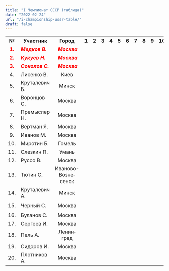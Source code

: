 ```yaml
---
title: "I Чемпионат СССР (таблица)"
date: "2022-02-24"
url: "/i-championship-ussr-table/"
draft: false
---
```


<!--more-->
<table class="table_min_size">
<tbody>
<tr>
    <th>№</th>
    <th>Участник</td>
    <th>Город</th>
    <th>1</th>
    <th>2</th>
    <th>3</th>
    <th>4</th>
    <th>5</th>
    <th>6</th>
    <th>7</th>
    <th>8</th>
    <th>9</th>
    <th>10</th>
    <th>11</th>
    <th>12</th>
    <th>13</th>
    <th>14</th>
    <th>15</th>
    <th>16</th>
    <th>17</th>
    <th>18</th>
    <th>19</th>
    <th>20 </th>
    <th>Очки</th>
    <th>Место</th>
</tr>
<tr>
    <td style="text-align: center;"><strong><span style="color: #ff0000;">1.</span></strong></td>
    <td><em><strong><span style="color: #ff0000;">Медков&nbsp;В.</span></strong></em></td>
    <td style="text-align: center;"><em><strong>&nbsp;<span style="color: #ff0000;">Москва</span></strong></em></td>
    <td style="background: url(/images/results/draughts.jpg) no-repeat; background-size: contain; background-position: center;" ></td>
    <td style="text-align: center;">
        <a href="/v-medkov-n-kykyev-i-ussr/" target="_blank"><img src="/images/results/draw.png" alt="" /></a>
        <a href="/n-kykyev-v-medkov-i-ussr/" target="_blank"><img src="/images/results/draw.png" alt="" /></a>
    </td>
    <td style="text-align: center;">
        <img src="/images/results/loss.png" alt="" />
        <a href="/v-medkov-a-sokolov-i-ussr/" target="_blank"><img src="/images/results/draw.png" alt=""/></a>
    </td>
    <td style="text-align: center;">
        <a href="/v-lisenko-v-medkov-i-ussr/" target="_blank"><img src="/images/results/draw.png" alt=""/></a>
        <a href="/v-medkov-v-lisenko-i-ussr/" target="_blank"><img src="/images/results/draw.png" alt=""/></a>
    </td>
    <td style="text-align: center;">
        <img src="/images/results/draw.png" alt="" />
        <img src="/images/results/draw.png" alt=""  />
    </td>
    <td style="text-align: center;">
        <a href = "/v-medkov-s-vorontsov-i-ussr/" target="_blank"><img src="/images/results/win.png" alt=""/></a>
        <a href="/s-vorontsov-v-medkov-i-ussr/" target="_blank"><img src="/images/results/draw.png" alt="" /></a>
    </td>
    <td style="text-align: center;"><img src="/images/results/win.png" alt=""  /><img src="/images/results/win.png" alt="" ></td>
    <td style="text-align: center;"><img src="/images/results/draw.png" alt=""  /><img src="/images/results/loss.png" alt=""/></td>
    <td style="text-align: center;"><img src="/images/results/win.png" alt=""  /><img src="/images/results/draw.png" alt=""/></td>
    <td style="text-align: center;"><a href = "/v-medkov-b-mirotin-i-ussr/" target="_blank"><img src="/images/results/win.png" alt=""/></a><img src="/images/results/win.png" alt=""  /></td>
    <td style="text-align: center;"><img src="/images/results/draw.png" alt=""  /><img src="/images/results/win.png" alt=""/></td>
    <td style="text-align: center;"><img src="/images/results/win.png" alt=""  /><img src="/images/results/draw.png" alt=""/></td>
    <td style="text-align: center;"><img src="/images/results/draw.png" alt=""  /><img src="/images/results/win.png" alt=""  /></td>
    <td style="text-align: center;"><img src="/images/results/win.png" alt=""  /><img src="/images/results/draw.png" alt=""  /></td>
    <td style="text-align: center;"><img src="/images/results/win.png" alt=""  /><img src="/images/results/draw.png" alt=""  /></td>
    <td style="text-align: center;"><img src="/images/results/win.png" alt=""  /><img src="/images/results/win.png" alt=""  /></td>
    <td style="text-align: center;"><img src="/images/results/draw.png" alt=""  /><img src="/images/results/win.png" alt=""  /></td>
    <td style="text-align: center;"><img src="/images/results/win.png" alt=""  /><img src="/images/results/win.png" alt=""  /></td>
    <td style="text-align: center;"><a href = "/v-medkov-i-sidirov-i-ussr/" target="_blank"><img src="/images/results/win.png" alt=""  /></a><img src="/images/results/win.png" alt=""  /></td>
    <td style="text-align: center;"><img src="/images/results/win.png" alt=""  /><img src="/images/results/win.png" alt=""  /></td>
    <td style="text-align: center;"><strong><span style="font-size: large; color: #ff0000;">28</span></strong></td>
    <td style="text-align: center;"><strong><span style="font-size: large; color: #ff0000;">I</span></strong></td>
</tr>
<tr>
    <td style="text-align: center;"><strong><span style="color: #ff0000;">2.</span></strong></td>
    <td><em><strong><span style="color: #ff0000;">Кукуев&nbsp;Н.</span></strong></em></td>
    <td style="text-align: center;"><em><strong>&nbsp;<span style="color: #ff0000;">Москва</span></strong></em></td>
    <td style="text-align: center;">
        <a href="/v-medkov-n-kykyev-i-ussr/" target="_blank"><img src="/images/results/draw.png" alt="" /></a>
        <a href="/n-kykyev-v-medkov-i-ussr/" target="_blank"><img src="/images/results/draw.png" alt="" /></a>
    </td>
    <td style="background: url(/images/results/draughts.jpg) no-repeat; background-size: contain; background-position: center;" ></td>
    <td style="text-align: center;"><img src="/images/results/win.png" alt="" /><img src="/images/results/win.png" alt="" /></td>
    <td style="text-align: center;">
        <a href = "/v-lisenko-n-kykyev-i-ussr/" target="_blank"><img src="/images/results/loss.png" alt="" /></a>
        <a href = "/n-kykyev-v-lisenko-i-ussr/" target="_blank"><img src="/images/results/win.png" alt="" /></a>
    </td>
    <td style="text-align: center;">
        <a href = "/n-kykyev-b-krutalevich-i-ussr/" target="_blank"><img src="/images/results/win.png" alt="" /></a>
        <a href="/b-krutalevich-n-kykyev-i-ussr/" target="_blank"><img src="/images/results/draw.png" alt=""></a>
    <td style="text-align: center;"><img src="/images/results/win.png" alt="" /><img src="/images/results/draw.png" alt="" /></td>
    <td style="text-align: center;"><img src="/images/results/draw.png" alt="" /><img src="/images/results/draw.png" alt="" /></td>
    <td style="text-align: center;"><img src="/images/results/draw.png" alt="" /><img src="/images/results/draw.png" alt="" /></td>
    <td style="text-align: center;"><img src="/images/results/draw.png" alt="" /><img src="/images/results/win.png" alt="" /></td>
    <td style="text-align: center;">
        <a href="/n-kykyev-b-mirotin-i-ussr/" target="_blank"><img src="/images/results/win.png" alt=""/></a>
        <a href="/b-mirotin-n-kykyev-i-ussr/" target="_blank"><img src="/images/results/draw.png" alt=""/></a>
    </td>
    <td style="text-align: center;"><img src="/images/results/win.png" alt="" /><img src="/images/results/draw.png" alt="" /></td>
    <td style="text-align: center;"><img src="/images/results/win.png" alt="" /><img src="/images/results/win.png" alt="" /></td>
    <td style="text-align: center;"><img src="/images/results/win.png" alt="" /><img src="/images/results/draw.png" alt="" /></td>
    <td style="text-align: center;"><img src="/images/results/win.png" alt="" /><img src="/images/results/draw.png" alt="" /></td>
    <td style="text-align: center;"><img src="/images/results/win.png" alt="" /><img src="/images/results/loss.png" alt="" /></td>
    <td style="text-align: center;"><img src="/images/results/win.png" alt="" /><img src="/images/results/loss.png" alt="" /></td>
    <td style="text-align: center;"><img src="/images/results/win.png" alt="" /><img src="/images/results/draw.png" alt="" /></td>
    <td style="text-align: center;"><img src="/images/results/win.png" alt="" /><img src="/images/results/win.png" alt="" /></td>
    <td style="text-align: center;"><img src="/images/results/win.png" alt="" /><img src="/images/results/win.png" alt="" /></td>
    <td style="text-align: center;"><img src="/images/results/win.png" alt="" /><img src="/images/results/draw.png" alt="" /></td>
    <td style="text-align: center;"><strong><span style="font-size: large; color: #ff0000;">27½</span></strong></td>
    <td style="text-align: center;"><strong><span style="font-size: large; color: #ff0000;">II</span></strong></td>
</tr>
<tr>
    <td style="text-align: center;"><strong><span style="color: #ff0000;">3.</span></strong></td>
    <td><em><strong><span style="color: #ff0000;">Соколов&nbsp;С.</span></strong></em></td>
    <td style="text-align: center;"><em><strong>&nbsp;<span style="color: #ff0000;">Москва</span></strong></em></td>
    <td style="text-align: center;">
        <img src="/images/results/win.png" alt="" />
        <a href="/v-medkov-a-sokolov-i-ussr/" target="_blank"><img src="/images/results/draw.png" alt=""/></a>
    </td>
    <td style="text-align: center;"><img src="/images/results/loss.png" alt="" /><img src="/images/results/loss.png" alt=""/></td>
    <td style="background: url(/images/results/draughts.jpg) no-repeat; background-size: contain; background-position: center;"></td>
    <td style="text-align: center;">
        <a href="/s-sokolov-v-lisenko-i-ussr/" target="_blank"><img src="/images/results/draw.png" alt=""/></a>
        <a href="/v-lisenko-s-sokolov-i-ussr/" target="_blank"><img src="/images/results/draw.png" alt=""/></a>
    </td>
    <td style="text-align: center;">
        <img src="/images/results/win.png" alt="" />
        <a href="/s-sokolov-b-krutalevich-i-ussr/" target="_blank"><img src="/images/results/draw.png" alt="" /></a>
    </td>
    <td style="text-align: center;"><a href = "/s-sokolov-s-vorontsov-i-ussr/" target="_blank"><img src="/images/results/win.png" alt="" /></a><img src="/images/results/win.png" alt="" /></td>
    <td style="text-align: center;"><img src="/images/results/draw.png" alt="" /><img src="/images/results/draw.png" alt="" /></td>
    <td style="text-align: center;"><img src="/images/results/draw.png" alt="" /><img src="/images/results/draw.png" alt="" /></td>
    <td style="text-align: center;">
        <a href="/m-ivanov-s-sokolov-i-ussr/" target="_blank"><img src="/images/results/win.png" alt="" /></a>
        <img src="/images/results/win.png" alt="" />
    </td>
    <td style="text-align: center;"><img src="/images/results/loss.png" alt="" /><img src="/images/results/draw.png" alt="" /></td>
    <td style="text-align: center;"><img src="/images/results/win.png" alt="" /><img src="/images/results/loss.png" alt="" /></td>
    <td style="text-align: center;"><img src="/images/results/win.png" alt="" /><img src="/images/results/win.png" alt="" /></td>
    <td style="text-align: center;">
        <img src="/images/results/loss.png" alt="" />
        <a href = "/s-tjutin-s-sokolov-i-ussr/" target="_blank"><img src="/images/results/win.png" alt=""/></a>
    </td>
    <td style="text-align: center;"><img src="/images/results/win.png" alt="" /><img src="/images/results/win.png" alt="" /></td>
    <td style="text-align: center;"><img src="/images/results/draw.png" alt="" /><img src="/images/results/win.png" alt="" /></td>
    <td style="text-align: center;"><img src="/images/results/win.png" alt="" /><img src="/images/results/win.png" alt="" /></td>
    <td style="text-align: center;"><img src="/images/results/win.png" alt="" /><img src="/images/results/draw.png" alt="" /></td>
    <td style="text-align: center;"><img src="/images/results/win.png" alt="" /><img src="/images/results/draw.png" alt="" /></td>
    <td style="text-align: center;"><img src="/images/results/win.png" alt="" /><img src="/images/results/win.png" alt="" /></td>
    <td style="text-align: center;"><img src="/images/results/win.png" alt="" /><img src="/images/results/win.png" alt="" /></td>
    <td style="text-align: center;"><strong><span style="font-size: large; color: #ff0000;">27</span></strong></td>
    <td style="text-align: center;"><strong><span style="font-size: large; color: #ff0000;">III</span></strong></td>
</tr>
<tr>
    <td style="text-align: center;">4.</td>
    <td>Лисенко&nbsp;В.</td>
    <td style="text-align: center;">Киев</td>
    <td style="text-align: center;">
        <a href="/v-lisenko-v-medkov-i-ussr/" target="_blank"><img src="/images/results/draw.png" alt=""/></a>
        <a href="/v-medkov-v-lisenko-i-ussr/" target="_blank"><img src="/images/results/draw.png" alt=""/></a>
    </td>
    <td style="text-align: center;">
        <a href = "/v-lisenko-n-kykyev-i-ussr/" target="_blank"><img src="/images/results/win.png" alt=""/></a>
        <a href = "/n-kykyev-v-lisenko-i-ussr/" target="_blank"><img src="/images/results/loss.png" alt=""/></a>
    </td>
    <td style="text-align: center;">
        <a href="/s-sokolov-v-lisenko-i-ussr/" target="_blank"><img src="/images/results/draw.png" alt=""/></a>
        <a href="/v-lisenko-s-sokolov-i-ussr/" target="_blank"><img src="/images/results/draw.png" alt=""/></a>
    </td>
    <td style="background: url(/images/results/draughts.jpg) no-repeat; background-size: contain; background-position: center;"></td>
    <td style="text-align: center;">
        <img src="/images/results/loss.png" alt="" />
        <a href="/b-krutalevich-v-lisenko-i-ussr/" target="_blank"><img src="/images/results/draw.png" alt=""/></a>
    </td>
    <td style="text-align: center;">
        <a href="/s-vorontsov-v-lisenko-i-ussr/" target="_blank"><img src="/images/results/win.png" alt=""/></a>
        <img src="/images/results/draw.png" alt="" />
    </td>
    <td style="text-align: center;">
        <a href = "/v-lisenko-n-premisler-i-ussr/" target="_blank"><img src="/images/results/draw.png" alt=""/></a>
        <img src="/images/results/draw.png" alt="" />
    </td>
    <td style="text-align: center;">
        <a href="/v-lisenko-y-vertman-i-ussr/" target="_blank"><img src="/images/results/draw.png" alt=""/></a>
        <img src="/images/results/draw.png" alt=""/>
    </td>
    <td style="text-align: center;"><img src="/images/results/win.png" alt=""/><img src="/images/results/draw.png" alt=""/></td>
    <td style="text-align: center;"><img src="/images/results/draw.png" alt=""/><img src="/images/results/draw.png" alt=""/></td>
    <td style="text-align: center;"><img src="/images/results/win.png" alt=""/><img src="/images/results/draw.png" alt=""/></td>
    <td style="text-align: center;"><img src="/images/results/draw.png" alt=""/><img src="/images/results/win.png" alt=""/></td>
    <td style="text-align: center;"><img src="/images/results/draw.png" alt=""/><img src="/images/results/win.png" alt=""/></td>
    <td style="text-align: center;">
        <img src="/images/results/win.png" alt="" />
        <a href="/v-lisenko-a-krutalevich-i-ussr/" target="_blank"><img src="/images/results/draw.png" alt="" /></a>
    </td>
    <td style="text-align: center;"><img src="/images/results/win.png" alt="" /><img src="/images/results/win.png" alt="" /></td>
    <td style="text-align: center;"><img src="/images/results/win.png" alt="" /><img src="/images/results/draw.png" alt="" /></td>
    <td style="text-align: center;"><img src="/images/results/win.png" alt="" /><img src="/images/results/draw.png" alt="" /></td>
    <td style="text-align: center;"><img src="/images/results/win.png" alt="" /><img src="/images/results/draw.png" alt="" /></td>
    <td style="text-align: center;"><img src="/images/results/win.png" alt="" /><img src="/images/results/win.png" alt="" /></td>
    <td style="text-align: center;"><img src="/images/results/win.png" alt="" /><img src="/images/results/draw.png" alt="" /></td>
    <td style="text-align: center;"><strong><span style="color: #0000ff; font-size: large;">25½</span></strong></td>
    <td style="text-align: center;"><strong><span style="font-size: large; color: #0000ff;">4</span></strong></td>
</tr>
<tr>
    <td style="text-align: center;">5.</td>
    <td>Круталевич Б.</td>
    <td style="text-align: center;">Минск</td>
    <td style="text-align: center;"><img src="/images/results/draw.png" alt=""/><img src="/images/results/draw.png" alt=""/></td>
    <td style="text-align: center;">
        <a href = "/n-kykyev-b-krutalevich-i-ussr/" target="_blank"><img src="/images/results/loss.png" alt=""/></a>
        <a href="/b-krutalevich-n-kykyev-i-ussr/" target="_blank"><img src="/images/results/draw.png" alt=""></a>
    </td>
    <td style="text-align: center;">
        <img src="/images/results/loss.png" alt=""/>
        <a href="/s-sokolov-b-krutalevich-i-ussr/" target="_blank"><img src="/images/results/draw.png" alt="" /></a>
    </td>
    <td style="text-align: center;">
        <img src="/images/results/win.png" alt=""/>
        <a href="/b-krutalevich-v-lisenko-i-ussr/" target="_blank"><img src="/images/results/draw.png" alt=""/></a>
    </td>
    <td style="background: url(/images/results/draughts.jpg) no-repeat; background-size: contain; background-position: center;"></td>
    <td style="text-align: center;"><img src="/images/results/draw.png" alt=""/><img src="/images/results/loss.png" alt=""/></td>
    <td style="text-align: center;"><img src="/images/results/draw.png" alt=""/><img src="/images/results/draw.png" alt=""/></td>
    <td style="text-align: center;"><img src="/images/results/draw.png" alt=""/><img src="/images/results/win.png" alt=""/></td>
    <td style="text-align: center;"><img src="/images/results/draw.png" alt=""/><img src="/images/results/loss.png" alt=""/></td>
    <td style="text-align: center;"><img src="/images/results/draw.png" alt=""/><img src="/images/results/draw.png" alt=""/></td>
    <td style="text-align: center;"><img src="/images/results/loss.png" alt=""/><img src="/images/results/win.png" alt=""/></td>
    <td style="text-align: center;"><img src="/images/results/win.png" alt=""/><img src="/images/results/win.png" alt=""/></td>
    <td style="text-align: center;"><img src="/images/results/win.png" alt=""/><img src="/images/results/draw.png" alt=""/></td>
    <td style="text-align: center;"><img src="/images/results/win.png" alt=""/><img src="/images/results/win.png" alt=""/></td>
    <td style="text-align: center;"><img src="/images/results/win.png" alt="" /><img src="/images/results/win.png" alt="" /></td>
    <td style="text-align: center;"><img src="/images/results/win.png" alt="" /><img src="/images/results/win.png" alt="" /></td>
    <td style="text-align: center;"><img src="/images/results/win.png" alt="" /><img src="/images/results/draw.png" alt="" /></td>
    <td style="text-align: center;"><img src="/images/results/win.png" alt="" /><img src="/images/results/draw.png" alt="" /></td>
    <td style="text-align: center;"><img src="/images/results/win.png" alt="" /><img src="/images/results/win.png" alt="" /></td>
    <td style="text-align: center;"><img src="/images/results/win.png" alt="" /><img src="/images/results/draw.png" alt="" /></td>
    <td style="text-align: center;"><strong><span style="color: #0000ff; font-size: large;">25</span></strong></td>
    <td style="text-align: center;"><strong><span style="font-size: large; color: #0000ff;">5</span></strong></td>
</tr>
<tr>
    <td style="text-align: center;">6.</td>
    <td>Воронцов С.</td>
    <td style="text-align: center;">Москва</td>
    <td style="text-align: center;">
        <a href = "/v-medkov-s-vorontsov-i-ussr/" target="_blank"><img src="/images/results/loss.png" alt=""/></a>
        <a href="/s-vorontsov-v-medkov-i-ussr/" target="_blank"><img src="/images/results/draw.png" alt=""/></a>
    </td>
    <td style="text-align: center;"><img src="/images/results/loss.png" alt=""/> <img src="/images/results/draw.png" alt=""/></td>
    <td style="text-align: center;">
        <a href = "/s-sokolov-s-vorontsov-i-ussr/" target="_blank"><img src="/images/results/loss.png" alt=""/></a>
        <img src="/images/results/loss.png" alt=""/>
    </td>
    <td style="text-align: center;">
        <a href="/s-vorontsov-v-lisenko-i-ussr/" target="_blank"><img src="/images/results/loss.png" alt=""/></a>
        <img src="/images/results/draw.png" alt=""/>
    </td>
    <td style="text-align: center;"><img src="/images/results/draw.png" alt=""/><img src="/images/results/win.png" alt=""/></td>
    <td style="background: url(/images/results/draughts.jpg) no-repeat; background-size: contain; background-position: center;"></td>
    <td style="text-align: center;"><img src="/images/results/win.png" alt=""/><img src="/images/results/loss.png" alt=""/></td>
    <td style="text-align: center;"><img src="/images/results/draw.png" alt=""/><img src="/images/results/draw.png" alt=""/></td>
    <td style="text-align: center;"><img src="/images/results/win.png" alt=""/><img src="/images/results/win.png" alt=""/></td>
    <td style="text-align: center;">
        <a href="/s-vorontsov-b-mirotin-i-ussr/" target="_blank"><img src="/images/results/draw.png" alt=""/></a>
        <img src="/images/results/win.png" alt=""/>
    </td>
    <td style="text-align: center;"><img src="/images/results/win.png" alt=""/><img src="/images/results/win.png" alt=""/></td>
    <td style="text-align: center;"><img src="/images/results/draw.png" alt=""/><img src="/images/results/win.png" alt=""/></td>
    <td style="text-align: center;"><img src="/images/results/loss.png" alt=""/><img src="/images/results/draw.png" alt=""/></td>
    <td style="text-align: center;"><img src="/images/results/win.png" alt=""/><img src="/images/results/draw.png" alt=""/></td>
    <td style="text-align: center;"><img src="/images/results/draw.png" alt=""/><img src="/images/results/win.png" alt=""/></td>
    <td style="text-align: center;"><img src="/images/results/win.png" alt=""/><img src="/images/results/win.png" alt=""/></td>
    <td style="text-align: center;"><img src="/images/results/win.png" alt=""/><img src="/images/results/draw.png" alt=""/></td>
    <td style="text-align: center;"><img src="/images/results/win.png" alt=""/><img src="/images/results/win.png" alt=""/></td>
    <td style="text-align: center;"><img src="/images/results/win.png" alt=""/><img src="/images/results/win.png" alt=""/></td>
    <td style="text-align: center;"><img src="/images/results/win.png" alt=""/><img src="/images/results/loss.png" alt=""/></td>
    <td style="text-align: center;"><strong><span style="color: #0000ff; font-size: large;">24</span></strong></td>
    <td style="text-align: center;"><strong><span style="font-size: large; color: #0000ff;">6</span></strong></td>
</tr>
<tr>
    <td style="text-align: center;">7.</td>
    <td>Премыслер Н.</td>
    <td style="text-align: center;">Москва</td>
    <td style="text-align: center;"><img src="/images/results/loss.png" alt="" /><img src="/images/results/loss.png" alt="" /></td>
    <td style="text-align: center;"><img src="/images/results/draw.png" alt="" /><img src="/images/results/draw.png" alt="" /></td>
    <td style="text-align: center;"><img src="/images/results/draw.png" alt="" /><img src="/images/results/draw.png" alt="" /></td>
    <td style="text-align: center;">
        <a href="/v-lisenko-n-premisler-i-ussr/" target="_blank"><img src="/images/results/draw.png" alt="" /></a>
        <img src="/images/results/draw.png" alt="" />
    </td>
    <td style="text-align: center;"><img src="/images/results/draw.png" alt="" /><img src="/images/results/draw.png" alt="" /></td>
    <td style="text-align: center;"><img src="/images/results/loss.png" alt="" /><img src="/images/results/win.png" alt="" /></td>
    <td style="background: url(/images/results/draughts.jpg) no-repeat; background-size: contain; background-position: center;"></td>
    <td style="text-align: center;"><img src="/images/results/draw.png" alt="" /><img src="/images/results/draw.png" alt="" /></td>
    <td style="text-align: center;"><img src="/images/results/draw.png" alt="" /><img src="/images/results/loss.png" alt="" /></td>
    <td style="text-align: center;"><img src="/images/results/win.png" alt="" /><img src="/images/results/draw.png" alt="" /></td>
    <td style="text-align: center;"><img src="/images/results/draw.png" alt="" /><img src="/images/results/draw.png" alt="" /></td>
    <td style="text-align: center;"><img src="/images/results/win.png" alt="" /><img src="/images/results/win.png" alt="" /></td>
    <td style="text-align: center;"><img src="/images/results/win.png" alt="" /><img src="/images/results/draw.png" alt="" /></td>
    <td style="text-align: center;"><img src="/images/results/win.png" alt="" /><img src="/images/results/loss.png" alt="" /></td>
    <td style="text-align: center;"><img src="/images/results/win.png" alt="" /><img src="/images/results/win.png" alt="" /></td>
    <td style="text-align: center;"><img src="/images/results/win.png" alt="" /><img src="/images/results/draw.png" alt="" /></td>
    <td style="text-align: center;"><img src="/images/results/draw.png" alt="" /><img src="/images/results/win.png" alt="" /></td>
    <td style="text-align: center;"><img src="/images/results/draw.png" alt="" /><img src="/images/results/draw.png" alt="" /></td>
    <td style="text-align: center;"><img src="/images/results/win.png" alt="" /><img src="/images/results/win.png" alt="" /></td>
    <td style="text-align: center;"><img src="/images/results/win.png" alt="" /><img src="/images/results/win.png" alt="" /></td>
    <td style="text-align: center;"><strong><span style="color: #0000ff; font-size: large;">23½</span></strong></td>
    <td style="text-align: center;"><strong><span style="font-size: large; color: #0000ff;">7</span></strong></td>
</tr>
<tr>
    <td style="text-align: center;">8.</td>
    <td>Вертман Я.</td>
    <td style="text-align: center;">Москва</td>
    <td style="text-align: center;"><img src="/images/results/draw.png" alt="" /> <img src="/images/results/win.png" alt="" /></td>
    <td style="text-align: center;"><img src="/images/results/draw.png" alt="" /><img src="/images/results/draw.png" alt="" /></td>
    <td style="text-align: center;"><img src="/images/results/draw.png" alt="" /><img src="/images/results/draw.png" alt="" /></td>
    <td style="text-align: center;">
        <a href="/v-lisenko-y-vertman-i-ussr/" target="_blank"><img src="/images/results/draw.png" alt="" /></a>
        <img src="/images/results/draw.png" alt="" />
    </td>
    <td style="text-align: center;"><img src="/images/results/draw.png" alt="" /><img src="/images/results/loss.png" alt="" /></td>
    <td style="text-align: center;"><img src="/images/results/draw.png" alt="" /><img src="/images/results/draw.png" alt="" /></td>
    <td style="text-align: center;"><img src="/images/results/draw.png" alt="" /><img src="/images/results/draw.png" alt="" /></td>
    <td style="background: url(/images/results/draughts.jpg) no-repeat; background-size: contain; background-position: center;"></td>
    <td style="text-align: center;"><img src="/images/results/win.png" alt="" /><img src="/images/results/draw.png" alt="" /></td>
    <td style="text-align: center;"><img src="/images/results/draw.png" alt="" /><img src="/images/results/draw.png" alt="" /></td>
    <td style="text-align: center;"><img src="/images/results/draw.png" alt="" /><img src="/images/results/draw.png" alt="" /></td>
    <td style="text-align: center;"><img src="/images/results/win.png" alt="" /><img src="/images/results/draw.png" alt="" /></td>
    <td style="text-align: center;"><img src="/images/results/win.png" alt="" /><img src="/images/results/win.png" alt="" /></td>
    <td style="text-align: center;"><img src="/images/results/win.png" alt="" /><img src="/images/results/draw.png" alt="" /></td>
    <td style="text-align: center;"><img src="/images/results/win.png" alt="" /><img src="/images/results/draw.png" alt="" /></td>
    <td style="text-align: center;"><img src="/images/results/win.png" alt="" /><img src="/images/results/win.png" alt="" /></td>
    <td style="text-align: center;"><img src="/images/results/draw.png" alt="" /><img src="/images/results/draw.png" alt="" /></td>
    <td style="text-align: center;"><img src="/images/results/loss.png" alt="" /><img src="/images/results/loss.png" alt="" /></td>
    <td style="text-align: center;"><img src="/images/results/win.png" alt="" /><img src="/images/results/loss.png" alt="" /></td>
    <td style="text-align: center;"><img src="/images/results/win.png" alt="" /><img src="/images/results/draw.png" alt="" /></td>
    <td style="text-align: center;"><strong><span style="color: #0000ff; font-size: large;">22½</span></strong></td>
    <td style="text-align: center;"><strong><span style="font-size: large; color: #0000ff;">8</span></strong></td>
</tr>
<tr style="height: 25px;">
    <td style="text-align: center;">9.</td>
    <td>Иванов М.</td>
    <td style="text-align: center;">Москва</td>
    <td style="text-align: center;"><img src="/images/results/loss.png" alt=""/><img src="/images/results/draw.png" alt=""/></td>
    <td style="text-align: center;"><img src="/images/results/draw.png" alt=""/> <img src="/images/results/loss.png" alt=""/></td>
    <td style="text-align: center;">
        <a href="/m-ivanov-s-sokolov-i-ussr/" target="_blank"><img src="/images/results/loss.png" alt=""/></a>
        <img src="/images/results/loss.png" alt=""/>
    </td>
    <td style="text-align: center;"><img src="/images/results/loss.png" alt=""/><img src="/images/results/draw.png" alt=""/></td>
    <td style="text-align: center;"><img src="/images/results/draw.png" alt=""/><img src="/images/results/win.png" alt=""/></td>
    <td style="text-align: center;"><img src="/images/results/loss.png" alt=""/><img src="/images/results/loss.png" alt=""/></td>
    <td style="text-align: center;"><img src="/images/results/draw.png" alt=""/><img src="/images/results/win.png" alt=""/></td>
    <td style="text-align: center;"><img src="/images/results/loss.png" alt=""/><img src="/images/results/draw.png" alt=""/></td>
    <td style="background: url(/images/results/draughts.jpg) no-repeat; background-size: contain; background-position: center;"></td>
    <td style="text-align: center;"><img src="/images/results/draw.png" alt=""/><img src="/images/results/draw.png" alt=""/></td>
    <td style="text-align: center;"><img src="/images/results/win.png" alt=""/><img src="/images/results/draw.png" alt=""/></td>
    <td style="text-align: center;"><img src="/images/results/win.png" alt=""/><img src="/images/results/win.png" alt=""/></td>
    <td style="text-align: center;"><img src="/images/results/win.png" alt=""/><img src="/images/results/win.png" alt=""/></td>
    <td style="text-align: center;"><img src="/images/results/win.png" alt=""/><img src="/images/results/win.png" alt=""/></td>
    <td style="text-align: center;"><img src="/images/results/win.png" alt=""/><img src="/images/results/draw.png" alt=""/></td>
    <td style="text-align: center;"><img src="/images/results/win.png" alt=""/><img src="/images/results/loss.png" alt=""/></td>
    <td style="text-align: center;"><img src="/images/results/draw.png" alt=""/><img src="/images/results/win.png" alt=""/></td>
    <td style="text-align: center;"><img src="/images/results/loss.png" alt=""/><img src="/images/results/draw.png" alt=""/></td>
    <td style="text-align: center;"><img src="/images/results/win.png" alt=""/><img src="/images/results/draw.png" alt=""/></td>
    <td style="text-align: center;"><img src="/images/results/draw.png" alt=""/><img src="/images/results/draw.png" alt=""/></td>
    <td style="text-align: center;"><strong><span style="color: #0000ff; font-size: large;">20½</span></strong></td>
    <td style="text-align: center;"><strong><span style="font-size: large; color: #0000ff;">9</span></strong></td>
</tr>
<tr style="height: 25px;">
<td style="text-align: center;">10.</td>
<td>Миротин Б.</td>
<td style="text-align: center;">Гомель</td>
<td style="text-align: center;"><a href = "/v-medkov-b-mirotin-i-ussr/" target="_blank"><img src="/images/results/loss.png" alt="" /></a><img src="/images/results/loss.png" alt="" /></td>
<td style="text-align: center;">
    <a href="/n-kykyev-b-mirotin-i-ussr/" target="_blank"><img src="/images/results/loss.png" alt=""/></a>
    <a href="/b-mirotin-n-kykyev-i-ussr/" target="_blank"><img src="/images/results/draw.png" alt=""/></a>
</td>
<td style="text-align: center;"><img src="/images/results/win.png" alt=""/><img src="/images/results/draw.png" alt="" /></td>
<td style="text-align: center;"><img src="/images/results/draw.png" alt=""/><img src="/images/results/draw.png" alt="" /></td>
<td style="text-align: center;"><img src="/images/results/draw.png" alt=""/><img src="/images/results/draw.png" alt="" /></td>
<td style="text-align: center;">
    <a href="/s-vorontsov-b-mirotin-i-ussr/" target="_blank"><img src="/images/results/draw.png" alt="" /></a>
    <img src="/images/results/loss.png" alt=""/>
</td>
<td style="text-align: center;"><img src="/images/results/loss.png" alt=""/><img src="/images/results/draw.png" alt=""/></td>
<td style="text-align: center;"><img src="/images/results/draw.png" alt=""/><img src="/images/results/draw.png" alt=""/></td>
<td style="text-align: center;"><img src="/images/results/draw.png" alt=""/><img src="/images/results/draw.png" alt=""/></td>
<td style="background: url(/images/results/draughts.jpg) no-repeat; background-size: contain; background-position: center;"></td>
<td style="text-align: center;"><img src="/images/results/win.png" alt="" /><img src="/images/results/draw.png" alt="" /></td>
<td style="text-align: center;"><img src="/images/results/loss.png" alt="" /><img src="/images/results/draw.png" alt="" /></td>
<td style="text-align: center;"><img src="/images/results/draw.png" alt="" /><img src="/images/results/draw.png" alt="" /></td>
<td style="text-align: center;"><img src="/images/results/win.png" alt="" /><img src="/images/results/draw.png" alt="" /></td>
<td style="text-align: center;"><img src="/images/results/draw.png" alt="" /><img src="/images/results/draw.png" alt="" /></td>
<td style="text-align: center;"><img src="/images/results/win.png" alt="" /><img src="/images/results/win.png" alt="" /></td>
<td style="text-align: center;"><img src="/images/results/draw.png" alt="" /><img src="/images/results/draw.png" alt="" /></td>
<td style="text-align: center;"><img src="/images/results/draw.png" alt="" /><img src="/images/results/draw.png" alt="" /></td>
<td style="text-align: center;"><img src="/images/results/draw.png" alt="" /><img src="/images/results/win.png" alt="" /></td>
<td style="text-align: center;"><img src="/images/results/draw.png" alt="" /><img src="/images/results/draw.png" alt="" /></td>
<td style="text-align: center;"><strong><span style="color: #0000ff; font-size: large;">19</span></strong></td>
<td style="text-align: center;"><strong><span style="font-size: large; color: #0000ff;">10</span></strong></td>
</tr>
<tr style="height: 25px;">
<td style="text-align: center;">11.</td>
<td>Слезкин П.</td>
<td style="text-align: center;">Умань</td>
<td style="text-align: center;"><img src="/images/results/draw.png" alt="" /><img src="/images/results/loss.png" alt="" /></td>
<td style="text-align: center;"><img src="/images/results/loss.png" alt="" /><img src="/images/results/draw.png" alt="" /></td>
<td style="text-align: center;"><img src="/images/results/loss.png" alt="" /><img src="/images/results/win.png" alt="" /></td>
<td style="text-align: center;"><img src="/images/results/loss.png" alt="" /><img src="/images/results/draw.png" alt="" /></td>
<td style="text-align: center;"><img src="/images/results/win.png" alt="" /><img src="/images/results/loss.png" alt="" /></td>
<td style="text-align: center;"><img src="/images/results/loss.png" alt="" /><img src="/images/results/loss.png" alt="" /></td>
<td style="text-align: center;"><img src="/images/results/draw.png" alt="" /><img src="/images/results/draw.png" alt="" /></td>
<td style="text-align: center;"><img src="/images/results/draw.png" alt="" /><img src="/images/results/draw.png" alt="" /></td>
<td style="text-align: center;"><img src="/images/results/loss.png" alt="" /><img src="/images/results/draw.png" alt="" /></td>
<td style="text-align: center;"><img src="/images/results/loss.png" alt="" /><img src="/images/results/draw.png" alt="" /></td>
<td style="background: url(/images/results/draughts.jpg) no-repeat; background-size: contain; background-position: center;"></td>
<td style="text-align: center;"><img src="/images/results/draw.png" alt="" /><img src="/images/results/win.png" alt="" /></td>
<td style="text-align: center;"><img src="/images/results/win.png" alt="" /><img src="/images/results/loss.png" alt="" /></td>
<td style="text-align: center;"><img src="/images/results/draw.png" alt="" /><img src="/images/results/draw.png" alt="" /></td>
<td style="text-align: center;"><img src="/images/results/win.png" alt="" /><img src="/images/results/draw.png" alt="" /></td>
<td style="text-align: center;"><img src="/images/results/win.png" alt="" /><img src="/images/results/draw.png" alt="" /></td>
<td style="text-align: center;"><img src="/images/results/loss.png" alt="" /><img src="/images/results/draw.png" alt="" /></td>
<td style="text-align: center;"><img src="/images/results/win.png" alt="" /><img src="/images/results/loss.png" alt="" /></td>
<td style="text-align: center;"><img src="/images/results/loss.png" alt="" /><img src="/images/results/win.png" alt="" /></td>
<td style="text-align: center;"><img src="/images/results/win.png" alt="" /><img src="/images/results/draw.png" alt="" /></td>
<td style="text-align: center;"><strong><span style="color: #0000ff; font-size: large;">17</span></strong></td>
<td style="text-align: center;"><strong><span style="font-size: large; color: #0000ff;">11</span></strong></td>
</tr>
<tr style="height: 25px;">
<td style="text-align: center;">12.</td>
<td>Руссо В.</td>
<td style="text-align: center;">Москва</td>
<td style="text-align: center;"><img src="/images/results/loss.png" alt="" /><img src="/images/results/draw.png" alt="" /></td>
<td style="text-align: center;"><img src="/images/results/loss.png" alt="" /><img src="/images/results/loss.png" alt="" /></td>
<td style="text-align: center;"><img src="/images/results/loss.png" alt="" /><img src="/images/results/loss.png" alt="" /></td>
<td style="text-align: center;"><img src="/images/results/draw.png" alt="" /><img src="/images/results/loss.png" alt="" /></td>
<td style="text-align: center;"><img src="/images/results/loss.png" alt="" /><img src="/images/results/loss.png" alt="" /></td>
<td style="text-align: center;"><img src="/images/results/draw.png" alt="" /><img src="/images/results/loss.png" alt="" /></td>
<td style="text-align: center;"><img src="/images/results/loss.png" alt="" /><img src="/images/results/loss.png" alt="" /></td>
<td style="text-align: center;"><img src="/images/results/loss.png" alt="" /><img src="/images/results/draw.png" alt="" /></td>
<td style="text-align: center;"><img src="/images/results/loss.png" alt="" /><img src="/images/results/loss.png" alt="" /></td>
<td style="text-align: center;"><img src="/images/results/win.png" alt="" /><img src="/images/results/draw.png" alt="" /></td>
<td style="text-align: center;"><img src="/images/results/draw.png" alt="" /><img src="/images/results/loss.png" alt="" /></td>
<td style="background: url(/images/results/draughts.jpg) no-repeat; background-size: contain; background-position: center;"></td>
<td style="text-align: center;"><img src="/images/results/win.png" alt="" /><img src="/images/results/draw.png" alt="" /></td>
<td style="text-align: center;"><img src="/images/results/loss.png" alt="" /><img src="/images/results/draw.png" alt="" /></td>
<td style="text-align: center;"><img src="/images/results/win.png" alt="" /><img src="/images/results/draw.png" alt="" /></td>
<td style="text-align: center;"><img src="/images/results/draw.png" alt="" /><img src="/images/results/loss.png" alt="" /></td>
<td style="text-align: center;"><img src="/images/results/win.png" alt="" /><img src="/images/results/draw.png" alt="" /></td>
<td style="text-align: center;"><a href = "/v-russo-a-pel-i-ussr/" target="_blank"><img src="/images/results/win.png" alt="" /></a><img src="/images/results/win.png" alt="" /></td>
<td style="text-align: center;"><img src="/images/results/win.png" alt="" /><img src="/images/results/win.png" alt="" /></td>
<td style="text-align: center;"><img src="/images/results/win.png" alt="" /><img src="/images/results/win.png" alt="" /></td>
<td style="text-align: center;"><strong><span style="color: #0000ff; font-size: large;">15½</span></strong></td>
<td style="text-align: center;"><strong><span style="color: #0000ff; font-size: 11pt;">12-13</span></strong></td>
</tr>
<tr style="height: 25px;">
<td style="text-align: center;">13.</td>
<td>Тютин С.</td>
<td style="text-align: center;">Иваново-Возне&shy;сенск</td>
<td style="text-align: center;"><img src="/images/results/draw.png" alt="" /><img src="/images/results/loss.png" alt="" /></td>
<td style="text-align: center;"><img src="/images/results/loss.png" alt="" /><img src="/images/results/draw.png" alt="" /></td>
<td style="text-align: center;">
    <img src="/images/results/win.png" alt=""/>
    <a href = "/s-tjutin-s-sokolov-i-ussr/" target="_blank"><img src="/images/results/loss.png" alt=""/></a>
</td>
<td style="text-align: center;"><img src="/images/results/draw.png" alt="" /><img src="/images/results/loss.png" alt="" /></td>
<td style="text-align: center;"><img src="/images/results/loss.png" alt="" /><img src="/images/results/draw.png" alt="" /></td>
<td style="text-align: center;"><img src="/images/results/win.png" alt="" /><img src="/images/results/draw.png" alt="" /></td>
<td style="text-align: center;"><img src="/images/results/loss.png" alt="" /><img src="/images/results/draw.png" alt="" /></td>
<td style="text-align: center;"><img src="/images/results/loss.png" alt="" /><img src="/images/results/loss.png" alt="" /></td>
<td style="text-align: center;"><img src="/images/results/loss.png" alt="" /><img src="/images/results/loss.png" alt="" /></td>
<td style="text-align: center;"><img src="/images/results/draw.png" alt="" /><img src="/images/results/draw.png" alt="" /></td>
<td style="text-align: center;"><img src="/images/results/loss.png" alt="" /><img src="/images/results/win.png" alt="" /></td>
<td style="text-align: center;"><img src="/images/results/loss.png" alt="" /><img src="/images/results/draw.png" alt="" /></td>
<td style="background: url(/images/results/draughts.jpg) no-repeat; background-size: contain; background-position: center;"></td>
<td style="text-align: center;"><img src="/images/results/loss.png" alt="" /><img src="/images/results/win.png" alt="" /></td>
<td style="text-align: center;"><img src="/images/results/draw.png" alt="" /><img src="/images/results/draw.png" alt="" /></td>
<td style="text-align: center;"><img src="/images/results/win.png" alt="" /><img src="/images/results/loss.png" alt="" /></td>
<td style="text-align: center;"><img src="/images/results/win.png" alt="" /><img src="/images/results/draw.png" alt="" /></td>
<td style="text-align: center;"><img src="/images/results/draw.png" alt="" /><img src="/images/results/draw.png" alt="" /></td>
<td style="text-align: center;"><img src="/images/results/draw.png" alt="" /><img src="/images/results/loss.png" alt="" /></td>
<td style="text-align: center;"><img src="/images/results/win.png" alt="" /><img src="/images/results/win.png" alt="" /></td>
<td style="text-align: center;"><strong><span style="color: #0000ff; font-size: large;">15½</span></strong></td>
<td style="text-align: center;"><strong><span style="font-size: 11pt; color: #0000ff;">12-13</span></strong></td>
</tr>
<tr style="height: 25px;">
<td style="text-align: center;">14.</td>
<td>Круталевич А.</td>
<td style="text-align: center;">Минск</td>
<td style="text-align: center;"><img src="/images/results/loss.png" alt="" /><img src="/images/results/draw.png" alt="" /></td>
<td style="text-align: center;"><img src="/images/results/loss.png" alt="" /><img src="/images/results/draw.png" alt="" /></td>
<td style="text-align: center;"><img src="/images/results/loss.png" alt="" /><img src="/images/results/loss.png" alt="" /></td>
<td style="text-align: center;">
    <img src="/images/results/loss.png" alt="" />
    <a href="/v-lisenko-a-krutalevich-i-ussr/" target="_blank"><img src="/images/results/draw.png" alt="" /></a>
</td>
<td style="text-align: center;"><img src="/images/results/loss.png" alt="" /><img src="/images/results/loss.png" alt="" /></td>
<td style="text-align: center;"><img src="/images/results/loss.png" alt="" /><img src="/images/results/draw.png" alt="" /></td>
<td style="text-align: center;"><img src="/images/results/loss.png" alt="" /><img src="/images/results/win.png" alt="" /></td>
<td style="text-align: center;"><img src="/images/results/loss.png" alt="" /><img src="/images/results/draw.png" alt="" /></td>
<td style="text-align: center;"><img src="/images/results/loss.png" alt="" /><img src="/images/results/loss.png" alt="" /></td>
<td style="text-align: center;"><img src="/images/results/loss.png" alt="" /><img src="/images/results/draw.png" alt="" /></td>
<td style="text-align: center;"><img src="/images/results/draw.png" alt="" /><img src="/images/results/draw.png" alt="" /></td>
<td style="text-align: center;"><img src="/images/results/win.png" alt="" /><img src="/images/results/draw.png" alt="" /></td>
<td style="text-align: center;"><img src="/images/results/win.png" alt="" /><img src="/images/results/loss.png" alt="" /></td>
<td style="background: url(/images/results/draughts.jpg) no-repeat; background-size: contain; background-position: center;"></td>
<td style="text-align: center;"><img src="/images/results/draw.png" alt="" /><img src="/images/results/draw.png" alt="" /></td>
<td style="text-align: center;"><img src="/images/results/win.png" alt="" /><img src="/images/results/loss.png" alt="" /></td>
<td style="text-align: center;"><img src="/images/results/win.png" alt="" /><img src="/images/results/loss.png" alt="" /></td>
<td style="text-align: center;"><img src="/images/results/loss.png" alt="" /><img src="/images/results/win.png" alt="" /></td>
<td style="text-align: center;"><img src="/images/results/loss.png" alt="" /><img src="/images/results/win.png" alt="" /></td>
<td style="text-align: center;"><img src="/images/results/win.png" alt="" /><img src="/images/results/win.png" alt="" /></td>
<td style="text-align: center;"><strong><span style="color: #0000ff; font-size: large;">14½</span></strong></td>
<td style="text-align: center;"><strong><span style="font-size: large; color: #0000ff;">14</span></strong></td>
</tr>
<tr style="height: 25px;">
<td style="text-align: center;">15.</td>
<td>Черный С.</td>
<td style="text-align: center;">Москва</td>
<td style="text-align: center;"><img src="/images/results/loss.png" alt="" /><img src="/images/results/draw.png" alt="" /></td>
<td style="text-align: center;"><img src="/images/results/loss.png" alt="" /> <img src="/images/results/win.png" alt="" /></td>
<td style="text-align: center;"><img src="/images/results/draw.png" alt="" /><img src="/images/results/loss.png" alt="" /></td>
<td style="text-align: center;"><img src="/images/results/loss.png" alt="" /><img src="/images/results/loss.png" alt="" /></td>
<td style="text-align: center;"><img src="/images/results/loss.png" alt="" /><img src="/images/results/loss.png" alt="" /></td>
<td style="text-align: center;"><img src="/images/results/draw.png" alt="" /><img src="/images/results/loss.png" alt="" /></td>
<td style="text-align: center;"><img src="/images/results/loss.png" alt="" /><img src="/images/results/loss.png" alt="" /></td>
<td style="text-align: center;"><img src="/images/results/loss.png" alt="" /><img src="/images/results/draw.png" alt="" /></td>
<td style="text-align: center;"><img src="/images/results/loss.png" alt="" /><img src="/images/results/draw.png" alt="" /></td>
<td style="text-align: center;"><img src="/images/results/draw.png" alt="" /><img src="/images/results/draw.png" alt="" /></td>
<td style="text-align: center;"><img src="/images/results/loss.png" alt="" /><img src="/images/results/draw.png" alt="" /></td>
<td style="text-align: center;"><img src="/images/results/loss.png" alt="" /><img src="/images/results/draw.png" alt="" /></td>
<td style="text-align: center;"><img src="/images/results/draw.png" alt="" /><img src="/images/results/draw.png" alt="" /></td>
<td style="text-align: center;"><img src="/images/results/draw.png" alt="" /><img src="/images/results/draw.png" alt="" /></td>
<td style="background: url(/images/results/draughts.jpg) no-repeat; background-size: contain; background-position: center;"></td>
<td style="text-align: center;"><img src="/images/results/win.png" alt="" /><img src="/images/results/loss.png" alt="" /></td>
<td style="text-align: center;"><img src="/images/results/win.png" alt="" /><img src="/images/results/win.png" alt="" /></td>
<td style="text-align: center;"><img src="/images/results/win.png" alt="" /><strong><span style="font-size: x-large; color: #ff0000;">-</span></strong></td>
<td style="text-align: center;"><img src="/images/results/draw.png" alt="" /><img src="/images/results/loss.png" alt="" /></td>
<td style="text-align: center;"><img src="/images/results/win.png" alt="" /><img src="/images/results/win.png" alt="" /></td>
<td style="text-align: center;"><strong><span style="color: #0000ff; font-size: large;">14</span></strong></td>
<td style="text-align: center;"><strong><span style="font-size: large; color: #0000ff;">15</span></strong></td>
</tr>
<tr style="height: 25px;">
<td style="text-align: center;">16.</td>
<td>Буланов С.</td>
<td style="text-align: center;">Москва</td>
<td style="text-align: center;"><img src="/images/results/loss.png" alt="" /><img src="/images/results/loss.png" alt="" /></td>
<td style="text-align: center;"><img src="/images/results/loss.png" alt="" /><img src="/images/results/win.png" alt="" /></td>
<td style="text-align: center;"><img src="/images/results/loss.png" alt="" /><img src="/images/results/loss.png" alt="" /></td>
<td style="text-align: center;"><img src="/images/results/loss.png" alt="" /><img src="/images/results/draw.png" alt="" /></td>
<td style="text-align: center;"><img src="/images/results/loss.png" alt="" /><img src="/images/results/loss.png" alt="" /></td>
<td style="text-align: center;"><img src="/images/results/loss.png" alt="" /><img src="/images/results/loss.png" alt="" /></td>
<td style="text-align: center;"><img src="/images/results/loss.png" alt="" /><img src="/images/results/draw.png" alt="" /></td>
<td style="text-align: center;"><img src="/images/results/loss.png" alt="" /><img src="/images/results/loss.png" alt="" /></td>
<td style="text-align: center;"><img src="/images/results/loss.png" alt="" /><img src="/images/results/win.png" alt="" /></td>
<td style="text-align: center;"><img src="/images/results/loss.png" alt="" /><img src="/images/results/loss.png" alt="" /></td>
<td style="text-align: center;"><img src="/images/results/loss.png" alt="" /><img src="/images/results/draw.png" alt="" /></td>
<td style="text-align: center;"><img src="/images/results/draw.png" alt="" /><img src="/images/results/win.png" alt="" /></td>
<td style="text-align: center;"><img src="/images/results/loss.png" alt="" /><img src="/images/results/win.png" alt="" /></td>
<td style="text-align: center;"><img src="/images/results/loss.png" alt="" /><img src="/images/results/win.png" alt="" /></td>
<td style="text-align: center;"><img src="/images/results/loss.png" alt="" /><img src="/images/results/win.png" alt="" /></td>
<td style="background: url(/images/results/draughts.jpg) no-repeat; background-size: contain; background-position: center;"></td>
<td style="text-align: center;"><img src="/images/results/win.png" alt="" /><img src="/images/results/win.png" alt="" /></td>
<td style="text-align: center;">
    <a href="/p-bulanov-a-pel-i-ussr/" target="_blank"><img src="/images/results/win.png" alt="" /></a>
    <img src="/images/results/win.png" alt="" />
</td>
<td style="text-align: center;"><img src="/images/results/loss.png" alt="" /><img src="/images/results/loss.png" alt="" /></td>
<td style="text-align: center;"><img src="/images/results/draw.png" alt="" /><img src="/images/results/win.png" alt="" /></td>
<td style="text-align: center;"><strong><span style="color: #0000ff; font-size: large;">13½</span></strong></td>
<td style="text-align: center;"><strong><span style="font-size: 11pt; color: #0000ff;">16-17</span></strong></td>
</tr>
<tr style="height: 25px;">
<td style="text-align: center;">17.</td>
<td>Сергеев И.</td>
<td style="text-align: center;">Москва</td>
<td style="text-align: center;"><img src="/images/results/draw.png" alt="" /><img src="/images/results/loss.png" alt="" /></td>
<td style="text-align: center;"><img src="/images/results/loss.png" alt="" /> <img src="/images/results/draw.png" alt="" /></td>
<td style="text-align: center;"><img src="/images/results/loss.png" alt="" /><img src="/images/results/draw.png" alt="" /></td>
<td style="text-align: center;"><img src="/images/results/loss.png" alt="" /><img src="/images/results/draw.png" alt="" /></td>
<td style="text-align: center;"><img src="/images/results/loss.png" alt="" /><img src="/images/results/draw.png" alt="" /></td>
<td style="text-align: center;"><img src="/images/results/loss.png" alt="" /><img src="/images/results/draw.png" alt="" /></td>
<td style="text-align: center;"><img src="/images/results/draw.png" alt="" /><img src="/images/results/loss.png" alt="" /></td>
<td style="text-align: center;"><img src="/images/results/draw.png" alt="" /><img src="/images/results/draw.png" alt="" /></td>
<td style="text-align: center;"><img src="/images/results/draw.png" alt="" /><img src="/images/results/loss.png" alt="" /></td>
<td style="text-align: center;"><img src="/images/results/draw.png" alt="" /><img src="/images/results/draw.png" alt="" /></td>
<td style="text-align: center;"><img src="/images/results/win.png" alt="" /><img src="/images/results/draw.png" alt="" /></td>
<td style="text-align: center;"><img src="/images/results/loss.png" alt="" /><img src="/images/results/draw.png" alt="" /></td>
<td style="text-align: center;"><img src="/images/results/loss.png" alt="" /><img src="/images/results/draw.png" alt="" /></td>
<td style="text-align: center;"><img src="/images/results/loss.png" alt="" /><img src="/images/results/win.png" alt="" /></td>
<td style="text-align: center;"><img src="/images/results/loss.png" alt="" /><img src="/images/results/loss.png" alt="" /></td>
<td style="text-align: center;"><img src="/images/results/loss.png" alt="" /><img src="/images/results/loss.png" alt="" /></td>
<td style="background: url(/images/results/draughts.jpg) no-repeat; background-size: contain; background-position: center;"></td>
<td style="text-align: center;"><img src="/images/results/draw.png" alt="" /><img src="/images/results/win.png" alt="" /></td>
<td style="text-align: center;"><img src="/images/results/win.png" alt="" /><img src="/images/results/draw.png" alt="" /></td>
<td style="text-align: center;"><img src="/images/results/win.png" alt="" /><img src="/images/results/loss.png" alt="" /></td>
<td style="text-align: center;"><strong><span style="color: #0000ff; font-size: large;">13½</span></strong></td>
<td style="text-align: center;"><strong><span style="font-size: 11pt; color: #0000ff;">16-17</span></strong></td>
</tr>
<tr style="height: 25px;">
<td style="text-align: center;">18.</td>
<td>Пель А.</td>
<td style="text-align: center;">Ленин&shy;град</td>
<td style="text-align: center;"><img src="/images/results/loss.png" alt="" /><img src="/images/results/loss.png" alt="" /></td>
<td style="text-align: center;"><img src="/images/results/loss.png" alt="" /><img src="/images/results/loss.png" alt="" /></td>
<td style="text-align: center;"><img src="/images/results/loss.png" alt="" /><img src="/images/results/draw.png" alt="" /></td>
<td style="text-align: center;"><img src="/images/results/loss.png" alt="" /><img src="/images/results/draw.png" alt="" /></td>
<td style="text-align: center;"><img src="/images/results/loss.png" alt="" /><img src="/images/results/draw.png" alt="" /></td>
<td style="text-align: center;"><img src="/images/results/loss.png" alt="" /><img src="/images/results/loss.png" alt="" /></td>
<td style="text-align: center;"><img src="/images/results/draw.png" alt="" /><img src="/images/results/draw.png" alt="" /></td>
<td style="text-align: center;"><img src="/images/results/win.png" alt="" /><img src="/images/results/win.png" alt="" /></td>
<td style="text-align: center;"><img src="/images/results/win.png" alt="" /><img src="/images/results/draw.png" alt="" /></td>
<td style="text-align: center;"><img src="/images/results/draw.png" alt="" /><img src="/images/results/draw.png" alt="" /></td>
<td style="text-align: center;"><img src="/images/results/loss.png" alt="" /><img src="/images/results/win.png" alt="" /></td>
<td style="text-align: center;"><a href = "/v-russo-a-pel-i-ussr/" target="_blank"><img src="/images/results/loss.png" alt="" /></a><img src="/images/results/loss.png" alt="" /></td>
<td style="text-align: center;"><img src="/images/results/draw.png" alt="" /><img src="/images/results/draw.png" alt="" /></td>
<td style="text-align: center;"><img src="/images/results/win.png" alt="" /><img src="/images/results/loss.png" alt="" /></td>
<td style="text-align: center;"><img src="/images/results/loss.png" alt="" /><strong><span style="font-size: x-large; color: #ff0000;">-</span></strong></td>
<td style="text-align: center;">
    <a href="/p-bulanov-a-pel-i-ussr/" target="_blank"><img src="/images/results/loss.png" alt="" /></a>
    <img src="/images/results/loss.png" alt="" /></td>
<td style="text-align: center;"><img src="/images/results/draw.png" alt="" /><img src="/images/results/loss.png" alt="" /></td>
<td style="background: url(/images/results/draughts.jpg) no-repeat; background-size: contain; background-position: center;"></td>
<td style="text-align: center;"><img src="/images/results/draw.png" alt="" /><img src="/images/results/loss.png" alt="" /></td>
<td style="text-align: center;"><img src="/images/results/draw.png" alt="" /><img src="/images/results/win.png" alt="" /></td>
<td style="text-align: center;"><strong><span style="color: #0000ff; font-size: large;">12½</span></strong></td>
<td style="text-align: center;"><strong><span style="font-size: large; color: #0000ff;">18</span></strong></td>
</tr>
<tr style="height: 25px;">
<td style="text-align: center;">19.</td>
<td>Сидоров И.</td>
<td style="text-align: center;">Москва</td>
<td style="text-align: center;"><a href = "/v-medkov-i-sidirov-i-ussr/" target="_blank"><img src="/images/results/loss.png" alt="" /></a><img src="/images/results/loss.png" alt="" /></td>
<td style="text-align: center;"><img src="/images/results/loss.png" alt="" /><img src="/images/results/loss.png" alt="" /></td>
<td style="text-align: center;"><img src="/images/results/loss.png" alt="" /><img src="/images/results/loss.png" alt="" /></td>
<td style="text-align: center;"><img src="/images/results/loss.png" alt="" /><img src="/images/results/loss.png" alt="" /></td>
<td style="text-align: center;"><img src="/images/results/loss.png" alt="" /><img src="/images/results/loss.png" alt="" /></td>
<td style="text-align: center;"><img src="/images/results/loss.png" alt="" /><img src="/images/results/loss.png" alt="" /></td>
<td style="text-align: center;"><img src="/images/results/loss.png" alt="" /><img src="/images/results/loss.png" alt="" /></td>
<td style="text-align: center;"><img src="/images/results/loss.png" alt="" /><img src="/images/results/win.png" alt="" /></td>
<td style="text-align: center;"><img src="/images/results/loss.png" alt="" /><img src="/images/results/draw.png" alt="" /></td>
<td style="text-align: center;"><img src="/images/results/draw.png" alt="" /><img src="/images/results/loss.png" alt="" /></td>
<td style="text-align: center;"><img src="/images/results/win.png" alt="" /><img src="/images/results/loss.png" alt="" /></td>
<td style="text-align: center;"><img src="/images/results/loss.png" alt="" /><img src="/images/results/loss.png" alt="" /></td>
<td style="text-align: center;"><img src="/images/results/draw.png" alt="" /><img src="/images/results/win.png" alt="" /></td>
<td style="text-align: center;"><img src="/images/results/win.png" alt="" /><img src="/images/results/loss.png" alt="" /></td>
<td style="text-align: center;"><img src="/images/results/draw.png" alt="" /><img src="/images/results/win.png" alt="" /></td>
<td style="text-align: center;"><img src="/images/results/win.png" alt="" /><img src="/images/results/win.png" alt="" /></td>
<td style="text-align: center;"><img src="/images/results/loss.png" alt="" /><img src="/images/results/draw.png" alt="" /></td>
<td style="text-align: center;"><img src="/images/results/draw.png" alt="" /><img src="/images/results/win.png" alt="" /></td>
<td style="background: url(/images/results/draughts.jpg) no-repeat; background-size: contain; background-position: center;"></td>
<td style="text-align: center;"><img src="/images/results/loss.png" alt="" /><img src="/images/results/draw.png" alt="" /></td>
<td style="text-align: center;"><strong><span style="color: #0000ff; font-size: large;">11½</span></strong></td>
<td style="text-align: center;"><strong><span style="font-size: large; color: #0000ff;">19</span></strong></td>
</tr>
<tr style="height: 25px;">
<td style="text-align: center;">20.</td>
<td>Плотников А.</td>
<td style="text-align: center;">Москва</td>
<td style="text-align: center;"><img src="/images/results/loss.png" alt="" /><img src="/images/results/loss.png" alt="" /></td>
<td style="text-align: center;"><img src="/images/results/loss.png" alt="" /><img src="/images/results/draw.png" alt="" /></td>
<td style="text-align: center;"><img src="/images/results/loss.png" alt="" /><img src="/images/results/loss.png" alt="" /></td>
<td style="text-align: center;"><img src="/images/results/loss.png" alt="" /><img src="/images/results/draw.png" alt="" /></td>
<td style="text-align: center;"><img src="/images/results/loss.png" alt="" /><img src="/images/results/draw.png" alt="" /></td>
<td style="text-align: center;"><img src="/images/results/loss.png" alt="" /><img src="/images/results/win.png" alt="" /></td>
<td style="text-align: center;"><img src="/images/results/loss.png" alt="" /><img src="/images/results/loss.png" alt="" /></td>
<td style="text-align: center;"><img src="/images/results/loss.png" alt="" /><img src="/images/results/draw.png" alt="" /></td>
<td style="text-align: center;"><img src="/images/results/draw.png" alt="" /><img src="/images/results/draw.png" alt="" /></td>
<td style="text-align: center;"><img src="/images/results/draw.png" alt="" /><img src="/images/results/draw.png" alt="" /></td>
<td style="text-align: center;"><img src="/images/results/loss.png" alt="" /><img src="/images/results/draw.png" alt="" /></td>
<td style="text-align: center;"><img src="/images/results/loss.png" alt="" /><img src="/images/results/loss.png" alt="" /></td>
<td style="text-align: center;"><img src="/images/results/loss.png" alt="" /><img src="/images/results/loss.png" alt="" /></td>
<td style="text-align: center;"><img src="/images/results/loss.png" alt="" /><img src="/images/results/loss.png" alt="" /></td>
<td style="text-align: center;"><img src="/images/results/loss.png" alt="" /><img src="/images/results/loss.png" alt="" /></td>
<td style="text-align: center;"><img src="/images/results/draw.png" alt="" /><img src="/images/results/loss.png" alt="" /></td>
<td style="text-align: center;"><img src="/images/results/loss.png" alt="" /><img src="/images/results/win.png" alt="" /></td>
<td style="text-align: center;"><img src="/images/results/draw.png" alt="" /><img src="/images/results/loss.png" alt="" /></td>
<td style="text-align: center;"><img src="/images/results/win.png" alt="" /><img src="/images/results/draw.png" alt="" /></td>
<td style="background: url(/images/results/draughts.jpg) no-repeat; background-size: contain; background-position: center;"></td>
<td style="text-align: center;"><strong><span style="color: #0000ff; font-size: large;">9</span></strong></td>
<td style="text-align: center;"><strong><span style="font-size: large; color: #0000ff;">20</span></strong></td>
</tr>
</tbody>
</table>
